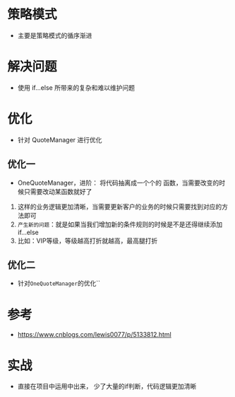 # 策略模式

* 主要是策略模式的循序渐进

# 解决问题

*  使用 if...else 所带来的复杂和难以维护问题  

# 优化

* 针对 QuoteManager 进行优化

## 优化一

* OneQuoteManager，进阶： 将代码抽离成一个个的 函数，当需要改变的时候只需要改动某函数就好了

1. 这样的业务逻辑更加清晰，当需要更新客户的业务的时候只需要找到对应的方法即可
2. `产生新的问题`：就是如果当我们增加新的条件规则的时候是不是还得继续添加 if...else
3. 比如：VIP等级，等级越高打折就越高，最高腿打折

## 优化二

* 针对`OneQuoteManager`的优化``


# 参考 

*  https://www.cnblogs.com/lewis0077/p/5133812.html


# 实战

* 直接在项目中运用中出来， 少了大量的if判断，代码逻辑更加清晰